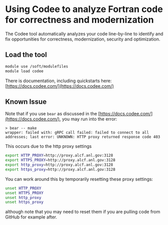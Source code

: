 # Using Codee to analyze Fortran code for correctness and modernization 

The Codee tool automatically analyzes your code line-by-line to identify and fix opportunities for correctness, modernization, security and optimization. 

## Load the tool

```bash linenums="1"
module use /soft/modulefiles
module load codee
```

There is documentation, including quickstarts here: [https://docs.codee.com/](https://docs.codee.com/)

## Known Issue

Note that if you use `bear` as discussed in the [https://docs.codee.com/](https://docs.codee.com/), you may run into the error:
```console
> bear -- make
wrapper: failed with: gRPC call failed: failed to connect to all addresses; last error: UNKNOWN: HTTP proxy returned response code 403
```
This occurs due to the http proxy settings 
```bash linenums="1"
export HTTP_PROXY=http://proxy.alcf.anl.gov:3128 
export HTTPS_PROXY=http://proxy.alcf.anl.gov:3128 
export http_proxy=http://proxy.alcf.anl.gov:3128 
export https_proxy=http://proxy.alcf.anl.gov:3128
```
You can work around this by temporarily resetting these proxy settings:
```bash linenums="1"
unset HTTP_PROXY
unset HTTPS_PROXY
unset http_proxy
unset https_proxy
```
although note that you may need to reset them if you are pulling code from GitHub for example after.
